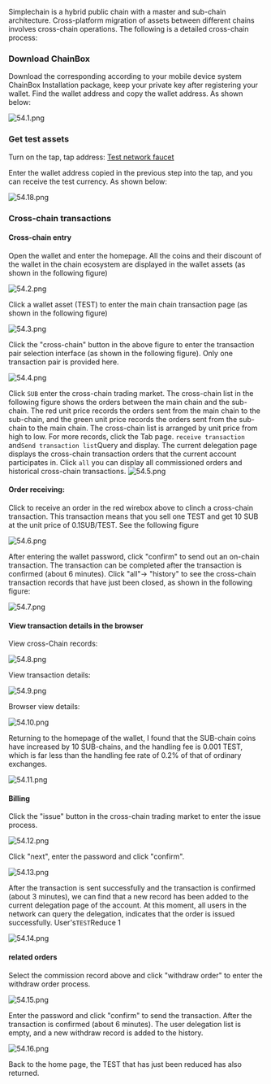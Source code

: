 Simplechain is a hybrid public chain with a master and sub-chain architecture. Cross-platform migration of assets between different chains involves cross-chain operations. The following is a detailed cross-chain process:

### Download ChainBox

Download the corresponding according to your mobile device system ChainBox Installation package, keep your private key after registering your wallet. Find the wallet address and copy the wallet address. As shown below:

![54.1.png](https://i.loli.net/2020/05/26/UxdGjpFWoJBiOfm.png)

### Get test assets

Turn on the tap, tap address: [Test network faucet](http://47.110.48.207:8080/)

Enter the wallet address copied in the previous step into the tap, and you can receive the test currency. As shown below:

![54.18.png](https://i.loli.net/2020/05/26/BvZN5wWY3QKhD42.png)

### Cross-chain transactions

#### Cross-chain entry

Open the wallet and enter the homepage. All the coins and their discount of the wallet in the chain ecosystem are displayed in the wallet assets (as shown in the following figure)

![54.2.png](https://i.loli.net/2020/05/26/d4pG6VheEcj7sZS.png)

Click a wallet asset (TEST) to enter the main chain transaction page (as shown in the following figure)

![54.3.png](https://i.loli.net/2020/05/26/JypR4mdXYEvaGSf.png)

Click the "cross-chain" button in the above figure to enter the transaction pair selection interface (as shown in the following figure). Only one transaction pair is provided here.

![54.4.png](https://i.loli.net/2020/05/26/KfPZVN1EOxiSGd2.png)

Click `SUB` enter the cross-chain trading market. The cross-chain list in the following figure shows the orders between the main chain and the sub-chain. The red unit price records the orders sent from the main chain to the sub-chain, and the green unit price records the orders sent from the sub-chain to the main chain. The cross-chain list is arranged by unit price from high to low. For more records, click the Tab page. `receive transaction` and`Send transaction list`Query and display. The current delegation page displays the cross-chain transaction orders that the current account participates in. Click `all` you can display all commissioned orders and historical cross-chain transactions.
![54.5.png](https://i.loli.net/2020/05/26/vUhkVK21ioL845W.png)

#### Order receiving:

Click to receive an order in the red wirebox above to clinch a cross-chain transaction. This transaction means that you sell one TEST and get 10 SUB at the unit price of 0.1SUB/TEST. See the following figure

![54.6.png](https://i.loli.net/2020/05/26/y5SBehZJUafRcg4.png)

After entering the wallet password, click "confirm" to send out an on-chain transaction. The transaction can be completed after the transaction is confirmed (about 6 minutes). Click "all"-> "history" to see the cross-chain transaction records that have just been closed, as shown in the following figure:

![54.7.png](https://i.loli.net/2020/05/26/YIfRWr7SwNKX3aL.png)

#### View transaction details in the browser

View cross-Chain records:

![54.8.png](https://i.loli.net/2020/05/26/dok9xFrgzIsMwhf.png)

View transaction details:

![54.9.png](https://i.loli.net/2020/05/26/ShFAs9mUV42QyfI.png)

Browser view details:

![54.10.png](https://i.loli.net/2020/05/26/96OidxpC8slKDRv.png)

Returning to the homepage of the wallet, I found that the SUB-chain coins have increased by 10 SUB-chains, and the handling fee is 0.001 TEST, which is far less than the handling fee rate of 0.2% of that of ordinary exchanges.

![54.11.png](https://i.loli.net/2020/05/26/bCTRP1scpLqjehv.png)

#### Billing

Click the "issue" button in the cross-chain trading market to enter the issue process.

![54.12.png](https://i.loli.net/2020/05/26/qG5cke3rE9nl6Zd.png)

Click "next", enter the password and click "confirm".

![54.13.png](https://i.loli.net/2020/05/26/uEnPQYtyeMWTmOp.png)

After the transaction is sent successfully and the transaction is confirmed (about 3 minutes), we can find that a new record has been added to the current delegation page of the account. At this moment, all users in the network can query the delegation, indicates that the order is issued successfully. User's`TEST`Reduce 1

![54.14.png](https://i.loli.net/2020/05/26/xX7JutDSQsVeYiP.png)

#### related orders

Select the commission record above and click "withdraw order" to enter the withdraw order process.

![54.15.png](https://i.loli.net/2020/05/26/p9IdeOkiy6u2XnW.png)

Enter the password and click "confirm" to send the transaction. After the transaction is confirmed (about 6 minutes). The user delegation list is empty, and a new withdraw record is added to the history.

![54.16.png](https://i.loli.net/2020/05/26/EvBo6nwLRJCtFpK.png)

Back to the home page, the TEST that has just been reduced has also returned.


